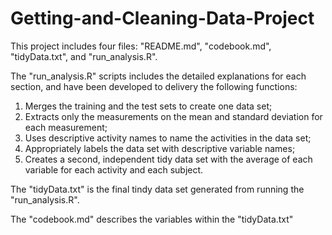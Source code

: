 # Getting-and-Cleaning-Data-Project

This project includes four files: "README.md", "codebook.md", "tidyData.txt", and "run_analysis.R".

The "run_analysis.R" scripts includes the detailed explanations for each section, and have been developed to delivery the following functions:

1. Merges the training and the test sets to create one data set;
2. Extracts only the measurements on the mean and standard deviation for each measurement;
3. Uses descriptive activity names to name the activities in the data set;
4. Appropriately labels the data set with descriptive variable names;
5. Creates a second, independent tidy data set with the average of each variable for each activity and each subject.

The "tidyData.txt" is the final tindy data set generated from running the "run_analysis.R".

The "codebook.md" describes the variables within the "tidyData.txt"


